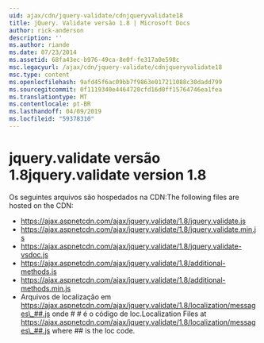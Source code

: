 ```yaml
---
uid: ajax/cdn/jquery-validate/cdnjqueryvalidate18
title: jQuery. Validate versão 1.8 | Microsoft Docs
author: rick-anderson
description: ''
ms.author: riande
ms.date: 07/23/2014
ms.assetid: 68fa43ec-b976-49ca-8e0f-fe317a0e598c
msc.legacyurl: /ajax/cdn/jquery-validate/cdnjqueryvalidate18
msc.type: content
ms.openlocfilehash: 9afd45f6ac09bb7f9863e017211088c30dadd799
ms.sourcegitcommit: 0f1119340e4464720cfd16d0ff15764746ea1fea
ms.translationtype: MT
ms.contentlocale: pt-BR
ms.lasthandoff: 04/09/2019
ms.locfileid: "59378310"
---
```

# <a name="jqueryvalidate-version-18"></a><span data-ttu-id="e10b5-102">jquery.validate versão 1.8</span><span class="sxs-lookup"><span data-stu-id="e10b5-102">jquery.validate version 1.8</span></span>

<span data-ttu-id="e10b5-103">Os seguintes arquivos são hospedados na CDN:</span><span class="sxs-lookup"><span data-stu-id="e10b5-103">The following files are hosted on the CDN:</span></span>

- https://ajax.aspnetcdn.com/ajax/jquery.validate/1.8/jquery.validate.js
- https://ajax.aspnetcdn.com/ajax/jquery.validate/1.8/jquery.validate.min.js
- https://ajax.aspnetcdn.com/ajax/jquery.validate/1.8/jquery.validate-vsdoc.js
- https://ajax.aspnetcdn.com/ajax/jquery.validate/1.8/additional-methods.js
- https://ajax.aspnetcdn.com/ajax/jquery.validate/1.8/additional-methods.min.js
- <span data-ttu-id="e10b5-104">Arquivos de localização em https://ajax.aspnetcdn.com/ajax/jquery.validate/1.8/localization/messages\_##.js onde # # é o código de loc.</span><span class="sxs-lookup"><span data-stu-id="e10b5-104">Localization Files at https://ajax.aspnetcdn.com/ajax/jquery.validate/1.8/localization/messages\_##.js where ## is the loc code.</span></span>
